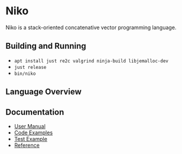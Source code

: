 # Niko

Niko is a stack-oriented concatenative vector programming language. 

## Building and Running

- `apt install just re2c valgrind ninja-build libjemalloc-dev`
- `just release`
- `bin/niko`

## Language Overview

## Documentation

- [User Manual](docs/manual.md)
- [Code Examples](docs/examples.md)
- [Test Example](docs/example_test.md)
- [Reference](docs/reference.md)
